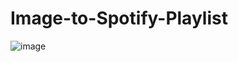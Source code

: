 # Image-to-Spotify-Playlist

![image](https://github.com/user-attachments/assets/ac89ae34-e573-416a-b850-183e7f8c0ffe)
